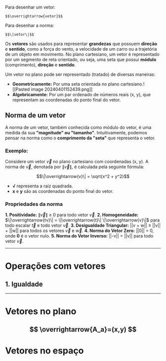 Para desenhar um vetor:
```
$$\overrightarrow{vetor}$$
```

Para desenhar a norma:

```
$$\|vetor\|$$
```
Os **vetores** são usados para representar **grandezas** que possuem **direção** e **sentido**, como a força do vento, a velocidade de um carro ou a trajetória de um objeto em movimento.
No plano cartesiano, um vetor é representado por um segmento de reta orientado, ou seja, uma seta que possui **módulo** (comprimento), **direção** e **sentido**.

Um vetor no plano pode ser representado (tratado) de diversas maneiras:
- **Geometricamente:** Por uma seta orientada no plano cartesiano.![[Pasted image 20240401152439.png]]
- **Algebricamente:** Por um par ordenado de números reais (x, y), que representam as coordenadas do ponto final do vetor.

## Norma de um vetor

A norma de um vetor, também conhecida como módulo do vetor, é uma medida da sua **"magnitude" ou "tamanho"**. Intuitivamente, podemos pensar na norma como o **comprimento da "seta"** que representa o vetor.

### Exemplo:
Considere um vetor $\overrightarrow{v}$ no plano cartesiano com coordenadas (x, y). A norma de $\overrightarrow{v}$, denotada por $\|\overrightarrow{v}\|$, é calculada pela seguinte fórmula:

$$\|\overrightarrow{v}\| = \sqrt{x^2 + y^2}$$
- **√** representa a raiz quadrada.
- **x** e **y** são as coordenadas do ponto final do vetor.
### Propriedades da norma
**1. Positividade:** $\|\overrightarrow{v}\|$ ≥ 0 para todo vetor $\overrightarrow{v}$.
**2. Homogeneidade:**  $\|\overrightarrow{tv}\| = \|\overrightarrow{t}\| \|\overrightarrow{v}\|$ para todo escalar $\overrightarrow{t}$ e todo vetor $\overrightarrow{v}$.
**3. Desigualdade Triangular:** ||v + w|| ≤ ||v|| + ||w|| para todos os vetores $\overrightarrow{v}$ e $\overrightarrow{w}$.
**4. Norma do Vetor Zero:** ||0|| = 0, onde **0** é o vetor nulo.
**5. Norma do Vetor Inverso:** ||-v|| = ||v|| para todo vetor $\overrightarrow{v}$.

----
# Operações com vetores

## 1. Igualdade
----
# Vetores no plano
$$
\overrightarrow{A_a}=(x,y)
$$
----
# Vetores no espaço